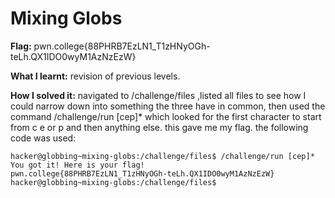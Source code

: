 # Mixing Globs 

**Flag:** pwn.college{88PHRB7EzLN1_T1zHNyOGh-teLh.QX1IDO0wyM1AzNzEzW}

**What I learnt:** revision of previous levels.

**How I solved it:**
navigated to /challenge/files ,listed all files to see how I could narrow down into something the three have in common, then used the command /challenge/run [cep]* which looked for the first character to start from c e or p and then anything else. this gave me my flag. the following code was used:

``` 
hacker@globbing~mixing-globs:/challenge/files$ /challenge/run [cep]*
You got it! Here is your flag!
pwn.college{88PHRB7EzLN1_T1zHNyOGh-teLh.QX1IDO0wyM1AzNzEzW}
hacker@globbing~mixing-globs:/challenge/files$
```